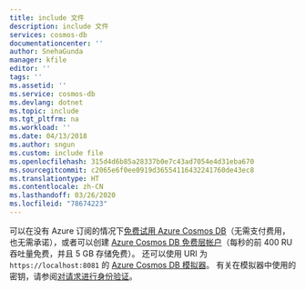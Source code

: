 ```yaml
---
title: include 文件
description: include 文件
services: cosmos-db
documentationcenter: ''
author: SnehaGunda
manager: kfile
editor: ''
tags: ''
ms.assetid: ''
ms.service: cosmos-db
ms.devlang: dotnet
ms.topic: include
ms.tgt_pltfrm: na
ms.workload: ''
ms.date: 04/13/2018
ms.author: sngun
ms.custom: include file
ms.openlocfilehash: 315d4d6b85a28337b0e7c43ad7054e4d31eba670
ms.sourcegitcommit: c2065e6f0ee0919d36554116432241760de43ec8
ms.translationtype: HT
ms.contentlocale: zh-CN
ms.lasthandoff: 03/26/2020
ms.locfileid: "78674223"
---
```

可以在没有 Azure 订阅的情况下[免费试用 Azure Cosmos DB](https://azure.microsoft.com/try/cosmosdb/)（无需支付费用，也无需承诺），或者可以创建 [Azure Cosmos DB 免费层帐户](../articles/cosmos-db/optimize-dev-test.md#azure-cosmos-db-free-tier)（每秒的前 400 RU 吞吐量免费，并且 5 GB 存储免费）。 还可以使用 URI 为 `https://localhost:8081` 的 [Azure Cosmos DB 模拟器](https://docs.microsoft.com/azure/cosmos-db/local-emulator)。 有关在模拟器中使用的密钥，请参阅[对请求进行身份验证](../articles/cosmos-db/local-emulator.md#authenticating-requests)。
